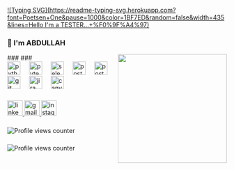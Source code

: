 [![Typing SVG](https://readme-typing-svg.herokuapp.com?font=Poetsen+One&pause=1000&color=1BF7ED&random=false&width=435&lines=Hello I'm a TESTER...+%F0%9F%A4%97)](https://git.io/typing-svg)
<h3 align="left">👋  I'm ABDULLAH </h3>
###
<img align="right" height="250" src="https://media.giphy.com/media/v1.Y2lkPTc5MGI3NjExYzRuajY2aXUxMHc5cG5rNHVyM2xuODc4YjJkYnJvNjE3NW0ycDlrMCZlcD12MV9pbnRlcm5hbF9naWZfYnlfaWQmY3Q9Zw/UPqYp2tj61XlBhlPbH/giphy.gif" />
###


<div align="left">
  <img src="https://cdn.jsdelivr.net/gh/devicons/devicon/icons/python/python-original.svg" height="30" alt="python logo"  />
  <img width="12" />
  <img src="https://cdn.jsdelivr.net/gh/devicons/devicon/icons/pytest/pytest-original.svg" height="30" alt="pytest logo"  />
  <img width="12" />
  <img src="https://cdn.jsdelivr.net/gh/devicons/devicon/icons/selenium/selenium-original.svg" height="30" alt="selenium logo"  />
  <img width="12" />
  <img src="https://cdn.simpleicons.org/postman/FF6C37" height="30" alt="postman logo"  />
  <img width="12" />
  <img src="https://cdn.jsdelivr.net/gh/devicons/devicon/icons/postgresql/postgresql-original.svg" height="30" alt="postgresql logo"  />
  <img width="12" />
  <img src="https://cdn.jsdelivr.net/gh/devicons/devicon/icons/git/git-original.svg" height="30" alt="git logo"  />
  <img width="12" />
  <img src="https://cdn.jsdelivr.net/gh/devicons/devicon/icons/jira/jira-original.svg" height="30" alt="jira logo"  />
  <img width="12" />
  <img src="https://cdn.simpleicons.org/canva/00C4CC" height="30" alt="canva logo"  />
  <img width="12" />
  
</div>

###

<div align="left">
  <a href="https://https://www.linkedin.com/in/abdullah-keskin//" target="_blank">
    <img src="https://img.shields.io/static/v1?message=LinkedIn&logo=linkedin&label=&color=0077B5&logoColor=white&labelColor=&style=for-the-badge" height="35" alt="linkedin logo"  />
  </a>
  <a href="mailto:apokeskin2807@gmail.com" target="_blank">
    <img src="https://img.shields.io/static/v1?message=Gmail&logo=gmail&label=&color=D14836&logoColor=white&labelColor=&style=for-the-badge" height="35" alt="gmail logo"  />
  </a>
  <a href="https://www.instagram.com/abdllhkskin/" target="_blank">
    <img src="https://img.shields.io/static/v1?message=Instagram&logo=instagram&label=&color=E4405F&logoColor=white&labelColor=&style=for-the-badge" height="35" alt="instagram logo"  />
  </a>
</div>

###

<div align="left">
</div>

###

![Profile views counter](https://komarev.com/ghpvc/?username=keskinabdullah&&style=flat-square)


###

<div align="left">
</div>

###

![Profile views counter](https://komarev.com/ghpvc/?username=keskinabdullah&&style=flat-square)
